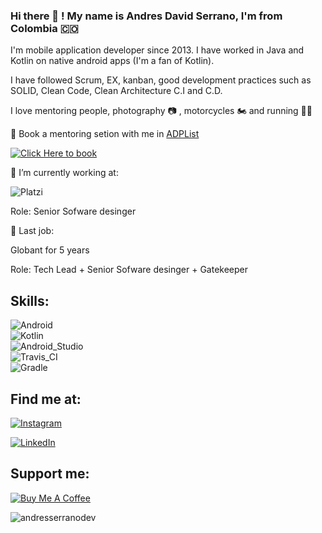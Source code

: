 ### Hi there 👋 ! My name is Andres David Serrano, I'm from Colombia 🇨🇴

I'm mobile application developer since 2013. I have worked in Java and Kotlin on native android apps (I'm a fan of Kotlin). 

I have followed Scrum, EX, kanban,  good development practices such as SOLID, Clean Code, Clean Architecture C.I and C.D.

I love mentoring people, photography 📷 , motorcycles 🏍️ and running 🏃‍♂️

📆  Book a mentoring setion with me in [ADPList](https://adplist.org/mentors/andres-david-serrano)

[![Click Here to book](https://img.shields.io/badge/Click_Here_to_book-0095D5?style=for-the-badge&logo=Google+Calendar&logoColor=white&labelColor=101010)](https://adplist.org/mentors/andres-david-serrano)

🔭  I’m currently working at:

![Platzi](https://img.shields.io/static/v1?style=for-the-badge&message=Platzi&color=12203D&logo=Platzi&logoColor=98CA3F&label=)

Role: Senior Sofware desinger

🔭 Last job:
  
  Globant for 5 years
  
  Role: Tech Lead + Senior Sofware desinger + Gatekeeper
 
## Skills:
![Android](https://img.shields.io/badge/Android-3DDC83?style=for-the-badge&logo=android&logoColor=white&labelColor=101010)</br>
![Kotlin](https://img.shields.io/badge/Kotlin-0095D5?style=for-the-badge&logo=kotlin&logoColor=white&labelColor=101010)</br>
![Android_Studio](https://img.shields.io/badge/Android_Studio-4285F4?style=for-the-badge&logo=android-studio&logoColor=white&labelColor=101010)</br>
![Travis_CI](https://img.shields.io/badge/Travis_CI-3EAAAF?style=for-the-badge&logo=Travis+CI&logoColor=white&labelColor=101010)</br>
![Gradle](https://img.shields.io/badge/Gradle-02303A?style=for-the-badge&logo=Gradle&logoColor=white&labelColor=101010)</br>


## Find me at:

[![Instagram](https://img.shields.io/badge/@andres.serrano.dev-B302BC?style=for-the-badge&logo=instagram&logoColor=white&labelColor=101010)](https://www.instagram.com/andres.serrano.dev/)

[![LinkedIn](https://img.shields.io/badge/Andres_Serrano-0095D5?style=for-the-badge&logo=linkedin&logoColor=white&labelColor=101010)](https://www.linkedin.com/in/andres-david-serrano-vivas-7b01059b/)


## Support me: 

[![Buy Me A Coffee](https://img.shields.io/badge/Buy_Me_A_Coffee-222222?style=for-the-badge&logo=Buy+Me+A+Coffee&logoColor=FFDD00&labelColor=101010)](https://www.buymeacoffee.com/andres.dev)




<img src="https://komarev.com/ghpvc/?username=andresserranodev&label=Profile%20views&color=0e75b6&style=flat" alt="andresserranodev"/> 


